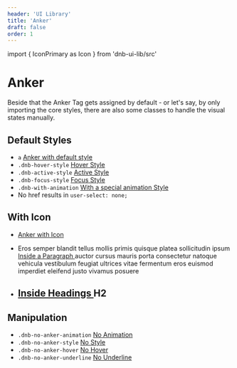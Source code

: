 ```yaml
---
header: 'UI Library'
title: 'Anker'
draft: false
order: 1
---
```


import { IconPrimary as Icon } from 'dnb-ui-lib/src'

# Anker

Beside that the Anker Tag gets assigned by default - or let's say, by only importing the core styles, there are also some classes to handle the visual states manually.

## Default Styles

- `a` <a href="/" >Anker with default style</a>
- `.dnb-hover-style` <a href="/" class="dnb-hover-style">Hover Style</a>
- `.dnb-active-style` <a href="/" class="dnb-active-style">Active Style</a>
- `.dnb-focus-style` <a href="/" class="dnb-focus-style">Focus Style</a>
- `.dnb-with-animation` <a href="/" class="dnb-with-animation">With a special animation Style</a>
- <a>No href</a> results in `user-select: none;`

## With Icon

- <a href="/">Anker with Icon <Icon icon="chevron_right" /></a>
- <p>
    Eros semper blandit tellus mollis primis quisque platea sollicitudin
    ipsum <a href="/">Inside a Paragraph <Icon icon="bell" /></a> auctor cursus mauris porta consectetur natoque vehicula vestibulum feugiat ultrices vitae fermentum eros euismod imperdiet eleifend justo vivamus posuere
  </p>
- <h2>
   <a href="/">Inside Headings <Icon icon="bell" /></a> H2
  </h2>

## Manipulation

- `.dnb-no-anker-animation` <a href="/" class="dnb-no-anker-animation">No Animation</a>
- `.dnb-no-anker-style` <a href="/" class="dnb-no-anker-style">No Style</a>
- `.dnb-no-anker-hover` <a href="/" class="dnb-no-anker-hover">No Hover</a>
- `.dnb-no-anker-underline` <a href="/" class="dnb-no-anker-underline">No Underline</a>
